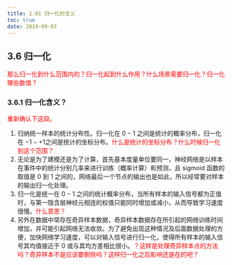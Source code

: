 ```yaml
---
title: 1.01 归一化的含义
toc: true
date: 2019-09-03
---
```


## 3.6 归一化

<span style="color:red;">那么归一化到什么范围内的？归一化起到什么作用？什么场景需要归一化？归一化哪些数值？</span>

### 3.6.1 归一化含义？

<span style="color:red;">重新确认下这段。</span>

1. 归纳统一样本的统计分布性。归一化在 $0-1​$ 之间是统计的概率分布，归一化在 $-1-+1​$ 之间是统计的坐标分布。<span style="color:red;">什么是统计的坐标分布？什么时候归一化到这个范围？</span>
1. 无论是为了建模还是为了计算，首先基本度量单位要同一，神经网络是以样本在事件中的统计分别几率来进行训练（概率计算）和预测，且 sigmoid 函数的取值是 0 到 1 之间的，网络最后一个节点的输出也是如此，所以经常要对样本的输出归一化处理。
1. 归一化是统一在 $0-1$ 之间的统计概率分布，当所有样本的输入信号都为正值时，与第一隐含层神经元相连的权值只能同时增加或减小，从而导致学习速度很慢。<span style="color:red;">什么意思？</span>
1. 另外在数据中常存在奇异样本数据，奇异样本数据存在所引起的网络训练时间增加，并可能引起网络无法收敛。为了避免出现这种情况及后面数据处理的方便，加快网络学习速度，可以对输入信号进行归一化，使得所有样本的输入信号其均值接近于 $0$ 或与其均方差相比很小。<span style="color:red;">？这样是处理奇异样本点的方法吗？奇异样本不是应该要剔除吗？这样归一化之后影响还是在的吧？</span>
